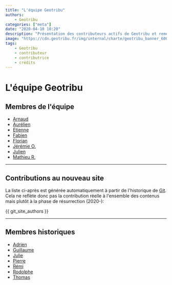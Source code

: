 ```yaml
---
title: "L'équipe Geotribu"
authors:
    - Geotribu
categories: ["meta"]
date: "2020-04-10 10:20"
description: "Présentation des contributeurs actifs de Geotribu et remerciements aux personnes et projets libres qui rendent l'aventure possible."
image: "https://cdn.geotribu.fr/img/internal/charte/geotribu_banner_600x300.png"
tags:
    - Geotribu
    - contributeur
    - contributrice
    - crédits
---
```


# L'équipe Geotribu

## Membres de l'équipe

- [Arnaud](/team/avdc/)
- [Aurélien](/team/acha/)
- [Etienne](/team/edel/)
- [Fabien](/team/fgob/)
- [Florian](/team/fbor/)
- [Jérémie O.](/team/jory/)
- [Julien](/team/jmou/)
- [Mathieu R.](/team/mraj/)

----

## Contributions au nouveau site

La liste ci-après est générée automatiquement à partir de l'historique de [Git](https://fr.wikipedia.org/wiki/Git). Cela ne reflète donc pas la contribution réelle à l'ensemble des contenus mais plutôt à la phase de résurrection (2020-):

{{ git_site_authors }}

----

## Membres historiques

- [Adrien](/team/avha/)
- [Guillaume](/team/gdbo/)
- [Julie](/team/jpie/)
- [Pierre](/team/pver/)
- [Rémi](/team/rbov/)
- [Rodolphe](/team/rqui/)
- [Thomas](/team/tgra/)
